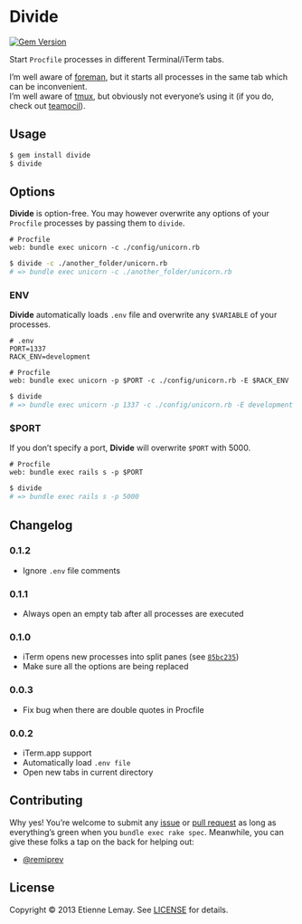 # Divide
[![Gem Version](https://badge.fury.io/rb/divide.png)](http://badge.fury.io/rb/divide)

Start `Procfile` processes in different Terminal/iTerm tabs.

I’m well aware of [foreman][], but it starts all processes in the same tab which can be inconvenient.<br>
I’m well aware of [tmux][], but obviously not everyone’s using it (if you do, check out [teamocil][]).

## Usage
```sh
$ gem install divide
$ divide
```

## Options
**Divide** is option-free. You may however overwrite any options of your `Procfile` processes by passing them to `divide`.

```
# Procfile
web: bundle exec unicorn -c ./config/unicorn.rb
```

```sh
$ divide -c ./another_folder/unicorn.rb
# => bundle exec unicorn -c ./another_folder/unicorn.rb
```

### ENV
**Divide** automatically loads `.env` file and overwrite any `$VARIABLE` of your processes.

```
# .env
PORT=1337
RACK_ENV=development
```
```
# Procfile
web: bundle exec unicorn -p $PORT -c ./config/unicorn.rb -E $RACK_ENV
```

```sh
$ divide
# => bundle exec unicorn -p 1337 -c ./config/unicorn.rb -E development
```

### $PORT
If you don’t specify a port, **Divide** will overwrite `$PORT` with 5000.

```
# Procfile
web: bundle exec rails s -p $PORT
```

```sh
$ divide
# => bundle exec rails s -p 5000
```

## Changelog
### 0.1.2
- Ignore `.env` file comments

### 0.1.1
- Always open an empty tab after all processes are executed

### 0.1.0
- iTerm opens new processes into split panes (see [`85bc235`](https://github.com/EtienneLem/divide/commit/85bc235257a5b62caa332203090f41333a77f9aa))
- Make sure all the options are being replaced

### 0.0.3
- Fix bug when there are double quotes in Procfile

### 0.0.2
- iTerm.app support
- Automatically load `.env file`
- Open new tabs in current directory

## Contributing
Why yes! You’re welcome to submit any [issue][] or [pull request][] as long as everything’s green when you `bundle exec rake spec`. Meanwhile, you can give these folks a tap on the back for helping out:

- [@remiprev](https://github.com/remiprev)

## License
Copyright © 2013 Etienne Lemay. See [LICENSE][] for details.

[foreman]: https://github.com/dollar/foreman
[tmux]: http://tmux.sourceforge.net
[teamocil]: https://github.com/remiprev/teamocil
[issue]: https://github.com/EtienneLem/divide/issues
[pull request]: https://github.com/EtienneLem/divide/pulls
[LICENSE]: /LICENSE.md
